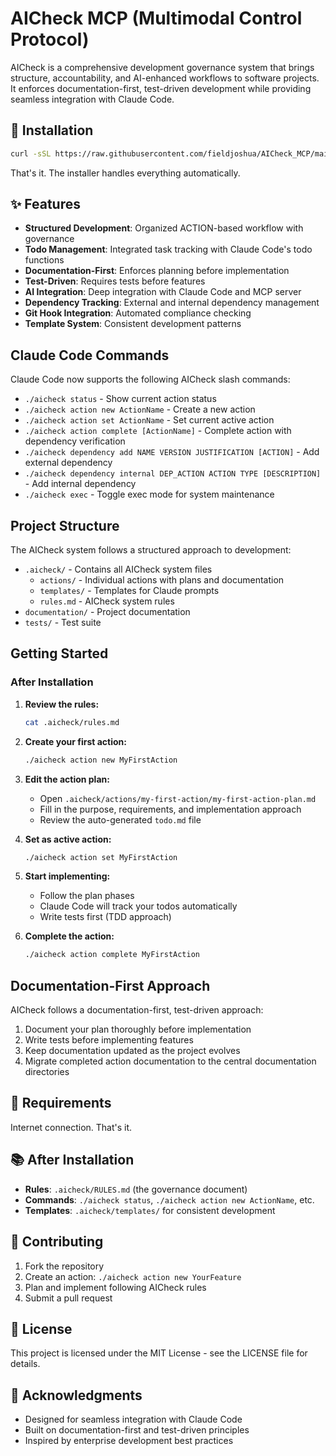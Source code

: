 # AICheck MCP (Multimodal Control Protocol)

AICheck is a comprehensive development governance system that brings structure, accountability, and AI-enhanced workflows to software projects. It enforces documentation-first, test-driven development while providing seamless integration with Claude Code.

## 🚀 Installation

```bash
curl -sSL https://raw.githubusercontent.com/fieldjoshua/AICheck_MCP/main/ultimate_aicheck_installer.sh | bash
```

That's it. The installer handles everything automatically.

## ✨ Features

- **Structured Development**: Organized ACTION-based workflow with governance
- **Todo Management**: Integrated task tracking with Claude Code's todo functions
- **Documentation-First**: Enforces planning before implementation
- **Test-Driven**: Requires tests before features
- **AI Integration**: Deep integration with Claude Code and MCP server
- **Dependency Tracking**: External and internal dependency management
- **Git Hook Integration**: Automated compliance checking
- **Template System**: Consistent development patterns

## Claude Code Commands

Claude Code now supports the following AICheck slash commands:

- `./aicheck status` - Show current action status
- `./aicheck action new ActionName` - Create a new action
- `./aicheck action set ActionName` - Set current active action
- `./aicheck action complete [ActionName]` - Complete action with dependency verification
- `./aicheck dependency add NAME VERSION JUSTIFICATION [ACTION]` - Add external dependency
- `./aicheck dependency internal DEP_ACTION ACTION TYPE [DESCRIPTION]` - Add internal dependency
- `./aicheck exec` - Toggle exec mode for system maintenance

## Project Structure

The AICheck system follows a structured approach to development:

- `.aicheck/` - Contains all AICheck system files
  - `actions/` - Individual actions with plans and documentation
  - `templates/` - Templates for Claude prompts
  - `rules.md` - AICheck system rules
- `documentation/` - Project documentation
- `tests/` - Test suite

## Getting Started

### After Installation

1. **Review the rules:**
   ```bash
   cat .aicheck/rules.md
   ```

2. **Create your first action:**
   ```bash
   ./aicheck action new MyFirstAction
   ```

3. **Edit the action plan:**
   - Open `.aicheck/actions/my-first-action/my-first-action-plan.md`
   - Fill in the purpose, requirements, and implementation approach
   - Review the auto-generated `todo.md` file

4. **Set as active action:**
   ```bash
   ./aicheck action set MyFirstAction
   ```

5. **Start implementing:**
   - Follow the plan phases
   - Claude Code will track your todos automatically
   - Write tests first (TDD approach)

6. **Complete the action:**
   ```bash
   ./aicheck action complete MyFirstAction
   ```

## Documentation-First Approach

AICheck follows a documentation-first, test-driven approach:

1. Document your plan thoroughly before implementation
2. Write tests before implementing features
3. Keep documentation updated as the project evolves
4. Migrate completed action documentation to the central documentation directories

## 🔧 Requirements

Internet connection. That's it.

## 📚 After Installation

- **Rules**: `.aicheck/RULES.md` (the governance document)
- **Commands**: `./aicheck status`, `./aicheck action new ActionName`, etc.
- **Templates**: `.aicheck/templates/` for consistent development

## 🤝 Contributing

1. Fork the repository
2. Create an action: `./aicheck action new YourFeature`
3. Plan and implement following AICheck rules
4. Submit a pull request

## 📄 License

This project is licensed under the MIT License - see the LICENSE file for details.

## 🙏 Acknowledgments

- Designed for seamless integration with Claude Code
- Built on documentation-first and test-driven principles
- Inspired by enterprise development best practices
